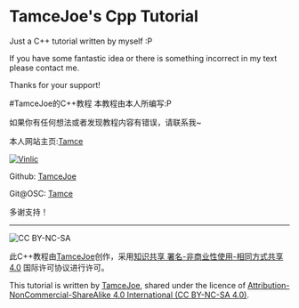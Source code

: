 # TamceJoe's Cpp Tutorial
 Just a C++ tutorial written by myself :P
 
 If you have some fantastic idea or there is something incorrect in my text please contact me.
 
 Thanks for your support!

#TamceJoe的C++教程
 本教程由本人所编写:P
 
 如果你有任何想法或者发现教程内容有错误，请联系我~
 
 本人网站主页:[Tamce](http://www.tamce.cn/)
 
 [![Vinlic](http://www.vinlic.com/public/images/black_logo.png)](http://www.vinlic.com/)
 
 Github: [TamceJoe](https://www.github.com/tamcejoe)
 
 Git@OSC: [Tamce](https://git.oschina.net/tamce)
 
 多谢支持！


---


![CC BY-NC-SA](https://i.creativecommons.org/l/by-nc-sa/4.0/88x31.png)

 此C++教程由[TamceJoe](http://www.tamce.cn/)创作，采用[知识共享 署名-非商业性使用-相同方式共享 4.0](http://creativecommons.org/licenses/by-nc-sa/4.0/) 国际许可协议进行许可。

 This tutorial is written by [TamceJoe](http://www.tamce.cn), shared under the licence of [Attribution-NonCommercial-ShareAlike 4.0 International (CC BY-NC-SA 4.0)](http://creativecommons.org/licenses/by-nc-sa/4.0/).